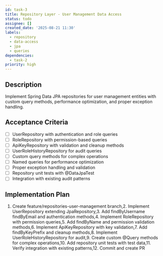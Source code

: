```yaml
---
id: task-3
title: Repository Layer - User Management Data Access
status: todo
assignee: []
created_date: '2025-08-21 11:30'
labels:
  - repository
  - data-access
  - jpa
  - queries
dependencies:
  - task-2
priority: high
---
```


## Description

Implement Spring Data JPA repositories for user management entities with custom query methods, performance optimization, and proper exception handling.

## Acceptance Criteria

- [ ] UserRepository with authentication and role queries
- [ ] RoleRepository with permission-based queries
- [ ] ApiKeyRepository with validation and cleanup methods
- [ ] UserRoleHistoryRepository for audit queries
- [ ] Custom query methods for complex operations
- [ ] Named queries for performance optimization
- [ ] Proper exception handling and validation
- [ ] Repository unit tests with @DataJpaTest
- [ ] Integration with existing audit patterns

## Implementation Plan

1. Create feature/repositories-user-management branch,2. Implement UserRepository extending JpaRepository,3. Add findByUsername findByEmail and authentication methods,4. Implement RoleRepository with permission queries,5. Add findByName and permission validation methods,6. Implement ApiKeyRepository with key validation,7. Add findByKeyPrefix and cleanup methods,8. Implement UserRoleHistoryRepository for audit,9. Create custom @Query methods for complex operations,10. Add repository unit tests with test data,11. Verify integration with existing patterns,12. Commit and create PR
